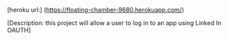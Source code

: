 [heroku url:] (https://floating-chamber-9680.herokuapp.com/)

[Description: this project will allow a user to log in to an app using Linked In OAUTH]
